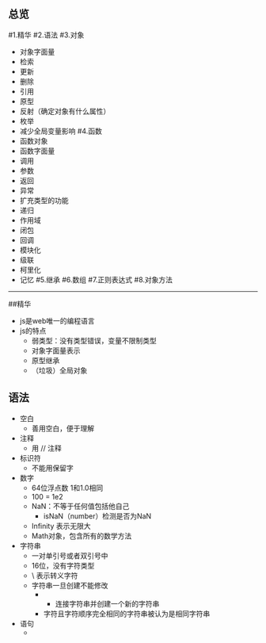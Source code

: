 ## 总览
#1.精华
#2.语法
#3.对象
* 对象字面量
* 检索
* 更新
* 删除
* 引用
* 原型
* 反射（确定对象有什么属性）
* 枚举
* 减少全局变量影响
#4.函数
* 函数对象
* 函数字面量
* 调用
* 参数
* 返回
* 异常
* 扩充类型的功能
* 递归
* 作用域
* 闭包
* 回调 
* 模块化
* 级联
* 柯里化
* 记忆
#5.继承
#6.数组
#7.正则表达式
#8.对象方法  
***
##精华
* js是web唯一的编程语言
* js的特点
	* 弱类型：没有类型错误，变量不限制类型
	* 对象字面量表示
	* 原型继承
	* （垃圾）全局对象

## 语法
* 空白
	* 善用空白，便于理解
* 注释
	* 用 // 注释
* 标识符
	* 不能用保留字
* 数字
	* 64位浮点数 1和1.0相同
	* 100 = 1e2
	* NaN：不等于任何值包括他自己
		* isNaN（number）检测是否为NaN
	* Infinity 表示无限大
	* Math对象，包含所有的数学方法
* 字符串
	* 一对单引号或者双引号中
	* 16位，没有字符类型
	* \ 表示转义字符
	* 字符串一旦创建不能修改
		* + 连接字符串并创建一个新的字符串
		* 字符且字符顺序完全相同的字符串被认为是相同字符串
* 语句
	* <script>提供一个被编译且立即执行的编译单元
	* 函数内部私有变量
	* 前置标签  switch for while do
	* js一般从上到下执行
	* 代码块不新建作用域，变量应该定义到函数头部
	* 语句类型
		* ``if``
			* 真假条件：false null 0 '' NaN undifined
		* ``switch``
			* ``case``
		* ``while``
		* ``for``
		* ``do``
		* ``try``
		* ``catch``
			* 定义一个新变量e来接收抛出的异常对象
		* ``throw``
			* 把控制流跳到catch从句中
		* ``return``
			* 从函数提前返回
			* 没有返回值则返回undifined
			* return false会覆盖默认行为
		* ``break``
			* 跳出循环或者``switch``
* 表达式
	* ？expression1:expression2
	* 基本类型
		* 数字，字符串，布尔值，null,undefined,对象
	* 运算符优先级
		* 属性提取和调用函数>一元操作符>二元操作符(乘除>加减)>不等式>等式>逻辑与>逻辑或>?:
			* +为加法运算，保证操作数都是数字
			* 第一个操作数为假,&&的值为第一个操作数的值，否则为第二个
			* 第一个操作数为真，||的值为第一个操作数的值，否则为第二个
* 字面量
	* 直接创建对象或者数组，把内部元素直接写好
	* 对象字面量
	* 数组字面量
* 函数

##对象
* 特点
	* 名值对
	* 无类型 
	* 原型链特性
* 对象字面量
	* 包围在一对花括号中的0个或多个key/value（直接创建的对象)
	* 属性名最好都用引号引起来，不要用保留字
	* 一个属性的值可以是一个对象（嵌套）
* 检索
	* 两种方法：object['name'],obj.name
	* 用||填充默认值
		* var mod = obl.name||'zhangsan'
	* 用&&避免从undefined的成员属性中取值
		* obj.a && obj.a.b
* 更新
	* 直接用赋值语句更新
	* obj.name='zhangsan'如果obj本身没有name属性，则会给obj添加name属性，且值为'zhangsan'
* 引用
	* 对象通过引用来传递
	* a=b=c=obj
		* a,b,c都指向同一个对象obj
* 原型
	* 所有对象字面量创建的对象都连接到Object.prototype上
	* 更新obj时，obj的原型是不受影响的
	* 原型被更改，所有继承自原型的对象都会做出相应改变
	* 委托
		* 检索值的时候，逐级向上，知道Object.prototype
* 反射
	* 检查对象并确定对象有什么属性
		* typeof obj.name
	* 原型链中的任何属性都会产生值
		* 1.加一个判断条件，忽略值为函数的属性
		* 2.用hasOwnProperty()
			* 这个方法不会检查原型链
* 枚举
	* for-in
		* 会列出所有属性
		* 建议用hasOwnProperty()过滤，或者用 typeof过滤
		* for-in中，属性名出现的顺序是不确定的
	* 自定义一个属性列表，查找对象中对应这个列表的属性
* 删除
	* delete obj.name
	* obj中的属性会覆盖原型中的同名属性，删除obj中的属性可能会将原型链中的属性显露出来
* 较少全局变量的污染
	* 只用一个对象来存储所有需要的外部变量，这个对象就是唯一的全局变量

##函数
* 函数对象
	* 函数是对象，凡是对象的特点函数都有
	* 函数对象隐藏链接到Function.prototype上
	* 函数创建时有两个隐藏属性：上下文和代码
	* 函数对象的prototype属性，prototype:obj{constructor:该函数}
* 函数字面量
	* 保留字function
	* 函数名（如果没有，为匿名函数）
	* 参数
		* 参数定义为函数中的变量，由实参将其初始化
	* 函数体
* 调用
	* 调用一个函数会暂停当前函数执行，控制权交给新函数
	* 调用符号：()
	* 除了形参，每个函数还有this,arguments
		* 实参数大于形参数，超过的会被被忽略
		* 实参数小于形参数，缺失的会被定为undifined
		* 参数没有类型检查
	* 调用类型
		* 方法调用
			* 函数为一个对象的方法，通过对象调用函数
			* this绑定在该对象上
		* 函数调用
			* 直接调用，并不属于某个对象
			* this绑定在全局对象
				* var that=this;在内部函数中，可以通过that访问到外部函数所在的对象
		* 构造器调用
			* new
			* 背地里创建一个链接到该函数prototype成员的新对象，this绑定在这个对象上
			* 给构造函数的实例增加方法fun，构造函数.prototype.fun = function{...}
		* apply() 
			* 函数的一个方法
			* fun.apply(this要绑定的对象，参数)
* 参数
	* arguments
		* 包含所有传递给函数的参数
		* arguments有length属性，没有任何数组方法
* 返回
	* return执行时，函数立即返回
	* 没有指定返回值，返回undifined
	* 函数调用时有new前缀，返回值不是对象，则返回this，这个this指向新对象
* 异常
	* throw
		* 中断函数执行，抛出一个exception对象，包含name，message属性，把函数流转到catch
	* 一个try只能有一个catch
* 扩充类型的功能
	* 给Object.prototype添加方法，所有的实例对象都包含该功能
* 递归
* 作用域
	* JS不支持块块级作用域
	* JS只有函数作用域，函数内定义的变量只能函数内部访问
* 闭包
	* 内部函数可以访问它被创建时所处的上下文环境
	* 内部函数可以访问定义它的外部函数的参数和变量（this和arguments除外）
	* 用函数的方法，通过返回一个有方法的对象，因为闭包的原因，这些方法可以访问函数作用域内的私有变量
	* 内部函数如果需要，外部函数的变量会一直保留
	* 内部函数访问外部函数的实际变量而无需赋值
		* 区分变量i和构造时的变量i
* 回调 
	* 参考AJAX
* 模块化
* 级联
* 柯里化
* 记忆